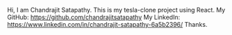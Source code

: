 Hi, I am Chandrajit Satapathy.
This is my tesla-clone project using React.
My GitHub: https://github.com/chandrajitsatapathy
My LinkedIn: https://www.linkedin.com/in/chandrajit-satapathy-6a5b2396/
Thanks.